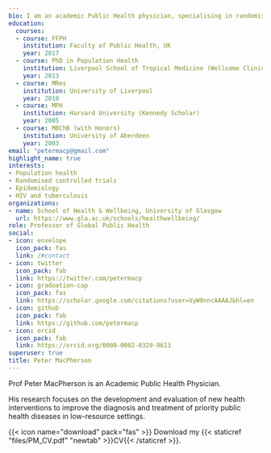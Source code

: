 ```yaml
---
bio: I am an academic Public Health physician, specialising in randomised trials and the epidemiology of infectious disease.
education:
  courses:
  - course: FFPH
    institution: Faculty of Public Health, UK
    year: 2017
  - course: PhD in Population Health
    institution: Liverpool School of Tropical Medicine (Wellcome Clinical PhD Fellowship)
    year: 2013
  - course: MRes
    institution: University of Liverpool
    year: 2010
  - course: MPH
    institution: Harvard University (Kennedy Scholar)
    year: 2005
  - course: MBChB (with Honors)
    institution: University of Aberdeen
    year: 2003
email: "petermacp@gmail.com"
highlight_name: true
interests:
- Population health
- Randomised controlled trials
- Epidemiology
- HIV and tuberculosis
organizations:
- name: School of Health & Wellbeing, University of Glasgow
  url: https://www.gla.ac.uk/schools/healthwellbeing/
role: Professor of Global Public Health
social:
- icon: envelope
  icon_pack: fas
  link: /#contact
- icon: twitter
  icon_pack: fab
  link: https://twitter.com/petermacp
- icon: graduation-cap
  icon_pack: fas
  link: https://scholar.google.com/citations?user=VyW8nncAAAAJ&hl=en
- icon: github
  icon_pack: fab
  link: https://github.com/petermacp
- icon: orcid
  icon_pack: fab
  link: https://orcid.org/0000-0002-0329-9613
superuser: true
title: Peter MacPherson
---
```


Prof Peter MacPherson is an Academic Public Health Physician.

His research focuses on the development and evaluation of new health interventions to improve the diagnosis and treatment of priority public health diseases in low-resource settings.

{{< icon name="download" pack="fas" >}} Download my {{< staticref "files/PM_CV.pdf" "newtab" >}}CV{{< /staticref >}}.
